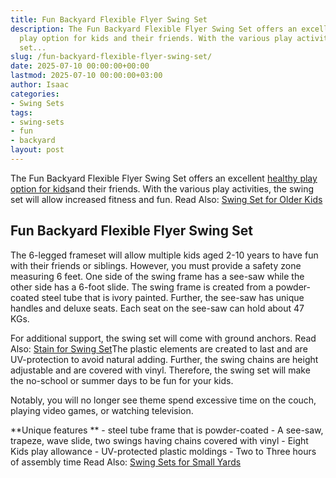 ```yaml
---
title: Fun Backyard Flexible Flyer Swing Set
description: The Fun Backyard Flexible Flyer Swing Set offers an excellent healthy
  play option for kids and their friends. With the various play activities, the swing
  set...
slug: /fun-backyard-flexible-flyer-swing-set/
date: 2025-07-10 00:00:00+00:00
lastmod: 2025-07-10 00:00:00+03:00
author: Isaac
categories:
- Swing Sets
tags:
- swing-sets
- fun
- backyard
layout: post
---
```

The Fun Backyard Flexible Flyer Swing Set offers an excellent [healthy play option for kids](https://healthinformatics.uic.edu/healthy-games-and-activities-for-kids/)and their friends. With the various play activities, the swing set will allow increased fitness and fun. Read Also: [Swing Set for Older Kids](https://pestpolicy.com/best-swing-set-for-older-kids/)

##  Fun Backyard Flexible Flyer Swing Set

The 6-legged frameset will allow multiple kids aged 2-10 years to have fun with their friends or siblings. However, you must provide a safety zone measuring 6 feet. One side of the swing frame has a see-saw while the other side has a 6-foot slide. The swing frame is created from a powder-coated steel tube that is ivory painted. Further, the see-saw has unique handles and deluxe seats. Each seat on the see-saw can hold about 47 KGs.

For additional support, the swing set will come with ground anchors. Read Also: [Stain for Swing Set](https://pestpolicy.com/best-stain-for-swing-set/)The plastic elements are created to last and are UV-protection to avoid natural adding. Further, the swing chains are height adjustable and are covered with vinyl. Therefore, the swing set will make the no-school or summer days to be fun for your kids.

Notably, you will no longer see theme spend excessive time on the couch, playing video games, or watching television.

**Unique features ** - steel tube frame that is powder-coated - A see-saw, trapeze, wave slide, two swings having chains covered with vinyl - Eight Kids play allowance - UV-protected plastic moldings - Two to Three hours of assembly time Read Also: [Swing Sets for Small Yards](https://pestpolicy.com/best-[swing-sets](https://pestpolicy.com/saratoga-backyard-discovery-cedar-wood/)-for-small-yards/)
